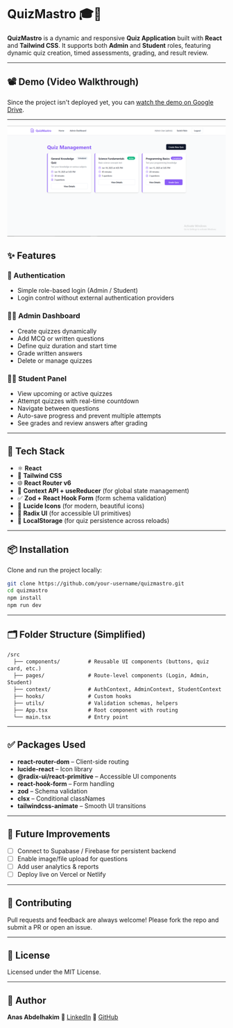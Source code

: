 
# QuizMastro 🎓🧠

**QuizMastro** is a dynamic and responsive **Quiz Application** built with **React** and **Tailwind CSS**. It supports both **Admin** and **Student** roles, featuring dynamic quiz creation, timed assessments, grading, and result review.

---

## 📽️ Demo (Video Walkthrough)

Since the project isn't deployed yet, you can [watch the demo on Google Drive](https://drive.google.com/file/d/12XjCk2qrLCmSchE_D6gEJ2PB43tiK2Dg/view?usp=drive_link).

---
![](https://github.com/anasabdelhakim/Quiz-app/blob/main/public/quizmastro-app.png?raw=true)

## ✨ Features

### 🔐 Authentication
- Simple role-based login (Admin / Student)
- Login control without external authentication providers

### 👨‍🏫 Admin Dashboard
- Create quizzes dynamically
- Add MCQ or written questions
- Define quiz duration and start time
- Grade written answers
- Delete or manage quizzes

### 👨‍🎓 Student Panel
- View upcoming or active quizzes
- Attempt quizzes with real-time countdown
- Navigate between questions
- Auto-save progress and prevent multiple attempts
- See grades and review answers after grading

---

## 🧰 Tech Stack

- ⚛️ **React**
- 💨 **Tailwind CSS**
- 🌐 **React Router v6**
- 🧠 **Context API + useReducer** (for global state management)
- ✅ **Zod + React Hook Form** (form schema validation)
- 🧩 **Lucide Icons** (for modern, beautiful icons)
- 🧱 **Radix UI** (for accessible UI primitives)
- 💾 **LocalStorage** (for quiz persistence across reloads)

---

## 📦 Installation

Clone and run the project locally:

```bash
git clone https://github.com/your-username/quizmastro.git
cd quizmastro
npm install
npm run dev
````

---

## 🗂️ Folder Structure (Simplified)

```
/src
  ├── components/         # Reusable UI components (buttons, quiz card, etc.)
  ├── pages/              # Route-level components (Login, Admin, Student)
  ├── context/            # AuthContext, AdminContext, StudentContext
  ├── hooks/              # Custom hooks
  ├── utils/              # Validation schemas, helpers
  ├── App.tsx             # Root component with routing
  └── main.tsx            # Entry point
```

---

## ✅ Packages Used

* **react-router-dom** – Client-side routing
* **lucide-react** – Icon library
* **@radix-ui/react-primitive** – Accessible UI components
* **react-hook-form** – Form handling
* **zod** – Schema validation
* **clsx** – Conditional classNames
* **tailwindcss-animate** – Smooth UI transitions

---

## 🧪 Future Improvements

* [ ] Connect to Supabase / Firebase for persistent backend
* [ ] Enable image/file upload for questions
* [ ] Add user analytics & reports
* [ ] Deploy live on Vercel or Netlify

---

## 🤝 Contributing

Pull requests and feedback are always welcome!
Please fork the repo and submit a PR or open an issue.

---

## 📜 License

Licensed under the MIT License.

---

## 👤 Author

**Anas Abdelhakim**
🔗 [LinkedIn](https://www.linkedin.com/in/anas-abdelhakim-548aa5268)
🐙 [GitHub](https://github.com/anasabdelhakim)



